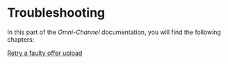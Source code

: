 # Troubleshooting

In this part of the *Omni-Channel* documentation, you will find the following chapters:

[Retry a faulty offer upload](./01_RetryFaultyUpload.md)